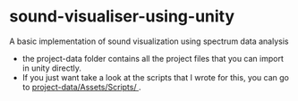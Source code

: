 # sound-visualiser-using-unity
A basic implementation of sound visualization using spectrum data analysis


- the project-data folder contains all the project files that you can import in unity directly.
- If you just want take a look at the scripts that I wrote for this, you can go to <a href = "https://github.com/Dhyey-Thummar/sound-visualiser-using-unity/tree/main/project-data/Assets/Scripts"> project-data/Assets/Scripts/ </a>.
